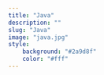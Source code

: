 ```yaml
---
title: "Java"
description: ""
slug: "Java"
image: "java.jpg"
style:
    background: "#2a9d8f"
    color: "#fff"
---
```

